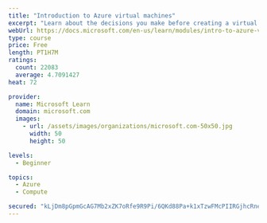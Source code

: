 ```yaml
---
title: "Introduction to Azure virtual machines"
excerpt: "Learn about the decisions you make before creating a virtual machine, the options to create and manage the VM, and the extensions and services you use to manage your VM."
webUrl: https://docs.microsoft.com/en-us/learn/modules/intro-to-azure-virtual-machines/
type: course
price: Free
length: PT1H7M
ratings:
  count: 22083
  average: 4.7091427
heat: 72

provider:
  name: Microsoft Learn
  domain: microsoft.com
  images:
    - url: /assets/images/organizations/microsoft.com-50x50.jpg
      width: 50
      height: 50

levels:
  - Beginner

topics:
  - Azure
  - Compute

secured: "kLjDm8pGpmGcAG7Mb2xZK7oRfe9R9Pi/6QKd88Pa+k1xTzwFMcPIIRGjhcRneLcknYM1TwWT1sCViIkqG3IrjW1YeQmqy4AtFfulfuoIvSSEoDL7ItSvwOC7LJQJnO6crXwWghUIx/q2BFkPfdskOy+KcHR8kUf45oRJrwTIUOHnSOAj4GMktS2s0E97C4/jAcenFvG3s0MK4yiJmPqjmPtY1/3PA9FdWnhFwVdc6luuwrXzabJY4fsOJBbI9zgWCEDENB5sOEWNfbTkkX8dw+Sen20J2AGO5nsiSulF99iLQPhh5gvX41UUPNHkiCdS20EHib0Ud9T+y8KYjwOsq6SEFCfrXbU1olp/dpkJY10ssPMwlHGFLudWCBAwljWX1cp4jKOjpVfjdpyJAFW6c7fTSUMbOwhlTeHzxM5jHlZUC8Cg1ijcNCzG2p6LsufN;/Aq9z9T1rDxZZf4Ndxx+wA=="
---
```


